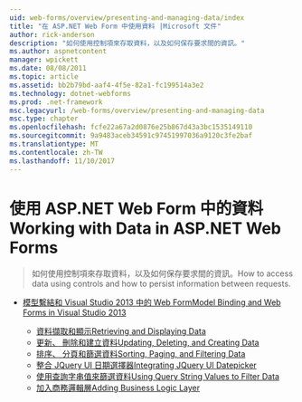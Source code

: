 ```yaml
---
uid: web-forms/overview/presenting-and-managing-data/index
title: "在 ASP.NET Web Form 中使用資料 |Microsoft 文件"
author: rick-anderson
description: "如何使用控制項來存取資料，以及如何保存要求間的資訊。"
ms.author: aspnetcontent
manager: wpickett
ms.date: 08/08/2011
ms.topic: article
ms.assetid: bb2b79bd-aaf4-4f5e-82a1-fc199514a3e2
ms.technology: dotnet-webforms
ms.prod: .net-framework
msc.legacyurl: /web-forms/overview/presenting-and-managing-data
msc.type: chapter
ms.openlocfilehash: fcfe22a67a2d0876e25b867d43a3bc1535149110
ms.sourcegitcommit: 9a9483aceb34591c97451997036a9120c3fe2baf
ms.translationtype: MT
ms.contentlocale: zh-TW
ms.lasthandoff: 11/10/2017
---
```

<a name="working-with-data-in-aspnet-web-forms"></a><span data-ttu-id="c29f5-103">使用 ASP.NET Web Form 中的資料</span><span class="sxs-lookup"><span data-stu-id="c29f5-103">Working with Data in ASP.NET Web Forms</span></span>
====================
> <span data-ttu-id="c29f5-104">如何使用控制項來存取資料，以及如何保存要求間的資訊。</span><span class="sxs-lookup"><span data-stu-id="c29f5-104">How to access data using controls and how to persist information between requests.</span></span>


- [<span data-ttu-id="c29f5-105">模型繫結和 Visual Studio 2013 中的 Web Form</span><span class="sxs-lookup"><span data-stu-id="c29f5-105">Model Binding and Web Forms in Visual Studio 2013</span></span>](model-binding/index.md)

    - [<span data-ttu-id="c29f5-106">資料擷取和顯示</span><span class="sxs-lookup"><span data-stu-id="c29f5-106">Retrieving and Displaying Data</span></span>](model-binding/retrieving-data.md)
    - [<span data-ttu-id="c29f5-107">更新、 刪除和建立資料</span><span class="sxs-lookup"><span data-stu-id="c29f5-107">Updating, Deleting, and Creating Data</span></span>](model-binding/updating-deleting-and-creating-data.md)
    - [<span data-ttu-id="c29f5-108">排序、 分頁和篩選資料</span><span class="sxs-lookup"><span data-stu-id="c29f5-108">Sorting, Paging, and Filtering Data</span></span>](model-binding/sorting-paging-and-filtering-data.md)
    - [<span data-ttu-id="c29f5-109">整合 JQuery UI 日期選擇器</span><span class="sxs-lookup"><span data-stu-id="c29f5-109">Integrating JQuery UI Datepicker</span></span>](model-binding/integrating-jquery-ui.md)
    - [<span data-ttu-id="c29f5-110">使用查詢字串值來篩選資料</span><span class="sxs-lookup"><span data-stu-id="c29f5-110">Using Query String Values to Filter Data</span></span>](model-binding/using-query-string-values-to-retrieve-data.md)
    - [<span data-ttu-id="c29f5-111">加入商務邏輯層</span><span class="sxs-lookup"><span data-stu-id="c29f5-111">Adding Business Logic Layer</span></span>](model-binding/adding-business-logic-layer.md)
